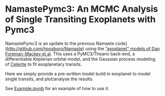 # NamastePymc3: An MCMC Analysis of Single Transiting Exoplanets with Pymc3

NamastePymc3 is an update to the previous Namaste code](http://github.com/hposborn/Namaste) using the ["exoplanet" models of Dan Foreman-Mackey et al](http://github.com/dfm/exoplanet). 
This uses a PyMC3/Theano back-end, a differentiable Keplerian orbital model, and the Gaussian process modeling of [Celerite](http://github.com/dfm/celerite) to fit exoplanetary transits.

Here we simply provide a pre-written model build in exoplanet to model single transits, and plot/analyse the results.

See [Example.ipynb](https://github.com/hposborn/NamastePymc3/blob/master/Example.ipynb) for an example of how to use it.
